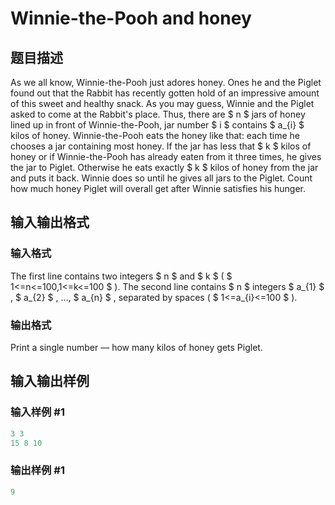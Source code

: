 # Winnie-the-Pooh and honey

## 题目描述

As we all know, Winnie-the-Pooh just adores honey. Ones he and the Piglet found out that the Rabbit has recently gotten hold of an impressive amount of this sweet and healthy snack. As you may guess, Winnie and the Piglet asked to come at the Rabbit's place. Thus, there are $ n $ jars of honey lined up in front of Winnie-the-Pooh, jar number $ i $ contains $ a_{i} $ kilos of honey. Winnie-the-Pooh eats the honey like that: each time he chooses a jar containing most honey. If the jar has less that $ k $ kilos of honey or if Winnie-the-Pooh has already eaten from it three times, he gives the jar to Piglet. Otherwise he eats exactly $ k $ kilos of honey from the jar and puts it back. Winnie does so until he gives all jars to the Piglet. Count how much honey Piglet will overall get after Winnie satisfies his hunger.

## 输入输出格式

### 输入格式

The first line contains two integers $ n $ and $ k $ ( $ 1<=n<=100,1<=k<=100 $ ). The second line contains $ n $ integers $ a_{1} $ , $ a_{2} $ , ..., $ a_{n} $ , separated by spaces ( $ 1<=a_{i}<=100 $ ).

### 输出格式

Print a single number — how many kilos of honey gets Piglet.

## 输入输出样例

### 输入样例 #1

```cpp
3 3
15 8 10

```
### 输出样例 #1

```cpp
9

```
